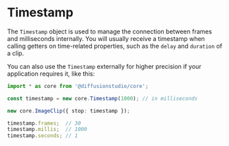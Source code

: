 # Timestamp

The `Timestamp` object is used to manage the connection between frames and milliseconds internally. You will usually receive a timestamp when calling getters on time-related properties, such as the `delay` and `duration` of a clip.

You can also use the `Timestamp` externally for higher precision if your application requires it, like this:

```typescript
import * as core from '@diffusionstudio/core';

const timestamp = new core.Timestamp(1000); // in milliseconds

new core.ImageClip({ stop: timestamp });

timestamp.frames;  // 30
timestamp.millis;  // 1000
timestamp.seconds; // 1
```
